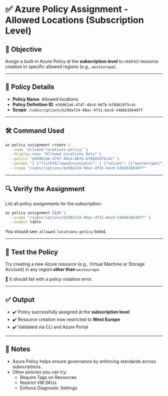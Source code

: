 
# ✅ Azure Policy Assignment - Allowed Locations (Subscription Level)

## 🎯 Objective

Assign a built-in Azure Policy at the **subscription level** to restrict resource creation to specific allowed regions (e.g., `westeurope`).

---

## 🔹 Policy Details

- **Policy Name**: Allowed locations  
- **Policy Definition ID**: `e56962a6-4747-49cd-b67b-bf8b01975c4c`  
- **Scope**: `/subscriptions/b290a724-98ac-4f31-bec6-54bb616b497f`

---

## 🛠️ Command Used

```bash
az policy assignment create \
  --name "allowed-locations-policy" \
  --display-name "Allowed Locations Only" \
  --policy "e56962a6-4747-49cd-b67b-bf8b01975c4c" \
  --params "{ \"listOfAllowedLocations\": { \"value\": [\"westeurope\"] } }" \
  --scope "/subscriptions/b290a724-98ac-4f31-bec6-54bb616b497f"
```

---

## 🔍 Verify the Assignment

List all policy assignments for the subscription:

```bash
az policy assignment list \
  --scope "/subscriptions/b290a724-98ac-4f31-bec6-54bb616b497f" \
  --output table
```

You should see: `allowed-locations-policy` listed.

---

## 🧪 Test the Policy

Try creating a new Azure resource (e.g., Virtual Machine or Storage Account) in any region **other than** `westeurope`.

🛑 It should fail with a policy violation error.

---

## ✅ Output

- ✔️ Policy successfully assigned at the **subscription level**
- ✔️ Resource creation now restricted to **West Europe**
- ✔️ Validated via CLI and Azure Portal

---

## 📌 Notes

- Azure Policy helps ensure governance by enforcing standards across subscriptions.
- Other policies you can try:
  - Require Tags on Resources
  - Restrict VM SKUs
  - Enforce Diagnostic Settings
